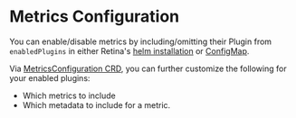 # Metrics Configuration

You can enable/disable metrics by including/omitting their Plugin from `enabledPlugins` in either Retina's [helm installation](../02-Installation/01-Setup.md) or [ConfigMap](../02-Installation/03-Config.md).

Via [MetricsConfiguration CRD](../05-Concepts/CRDs/MetricsConfiguration.md), you can further customize the following for your enabled plugins:

- Which metrics to include
- Which metadata to include for a metric.
